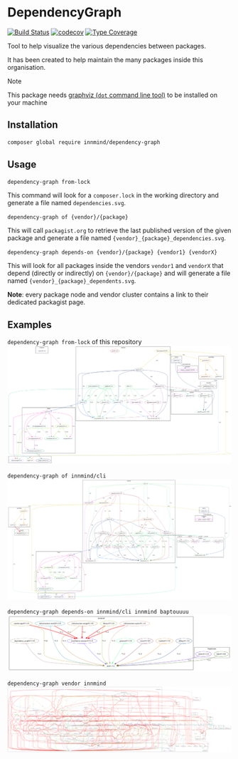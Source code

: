 # DependencyGraph

[![Build Status](https://github.com/Innmind/DependencyGraph/workflows/CI/badge.svg?branch=master)](https://github.com/Innmind/DependencyGraph/actions?query=workflow%3ACI)
[![codecov](https://codecov.io/gh/Innmind/DependencyGraph/branch/develop/graph/badge.svg)](https://codecov.io/gh/Innmind/DependencyGraph)
[![Type Coverage](https://shepherd.dev/github/Innmind/DependencyGraph/coverage.svg)](https://shepherd.dev/github/Innmind/DependencyGraph)

Tool to help visualize the various dependencies between packages.

It has been created to help maintain the many packages inside this organisation.

> [!NOTE]
> This package needs [graphviz (`dot` command line tool)](https://graphviz.org) to be installed on your machine

## Installation

```sh
composer global require innmind/dependency-graph
```

## Usage

`dependency-graph from-lock`

This command will look for a `composer.lock` in the working directory and generate a file named `dependencies.svg`.

`dependency-graph of {vendor}/{package}`

This will call `packagist.org` to retrieve the last published version of the given package and generate a file named `{vendor}_{package}_dependencies.svg`.

`dependency-graph depends-on {vendor}/{package} {vendor1} {vendorX}`

This will look for all packages inside the vendors `vendor1` and `vendorX` that depend (directly or indirectly) on `{vendor}/{package}` and will generate a file named `{vendor}_{package}_dependents.svg`.

**Note**: every package node and vendor cluster contains a link to their dedicated packagist page.

## Examples

`dependency-graph from-lock` of this repository ![](dependencies.svg)

`dependency-graph of innmind/cli` ![](innmind_cli_dependencies.svg)

`dependency-graph depends-on innmind/cli innmind baptouuuu` ![](innmind_cli_dependents.svg)

`dependency-graph vendor innmind` ![](innmind.svg)
